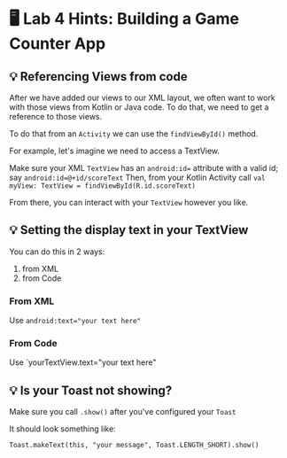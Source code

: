 # 🖥 Lab 4 Hints: Building a Game Counter App

## 💡 Referencing Views from code

After we have added our views to our XML layout, we often want to work with those views from Kotlin or Java code. 
To do that, we need to get a reference to those views.

To do that from an `Activity` we can use the `findViewById()` method.

For example, let's imagine we need to access a TextView.

Make sure your XML `TextView` has an `android:id=` attribute with a valid id; say `android:id=@+id/scoreText`
Then, from your Kotlin Activity call `val myView: TextView = findViewById(R.id.scoreText)`

From there, you can interact with your `TextView` however you like.

## 💡 Setting the display text in your TextView

You can do this in 2 ways:
1. from XML
2. from Code

### From XML
Use `android:text="your text here"`

### From Code
Use `yourTextView.text="your text here"

## 💡 Is your Toast not showing?
Make sure you call `.show()` after you've configured your `Toast`

It should look something like:

`Toast.makeText(this, "your message", Toast.LENGTH_SHORT).show()`